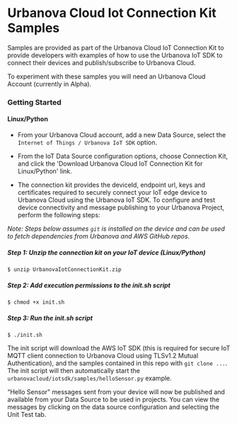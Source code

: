 # Urbanova Cloud Iot Connection Kit Samples

Samples are provided as part of the Urbanova Cloud IoT Connection Kit to provide developers with examples of how to use the Urbanova IoT SDK to connect their devices and publish/subscribe to Urbanova Cloud.

To experiment with these samples you will need an Urbanova Cloud Account (currently in Alpha).

### Getting Started

#### Linux/Python

* From your Urbanova Cloud account, add a new Data Source, select the `Internet of Things / Urbanova IoT SDK` option.

* From the IoT Data Source configuration options, choose Connection Kit, and click the 'Download Urbanova Cloud IoT Connection Kit for Linux/Python' link.

* The connection kit provides the deviceId, endpoint url, keys and certificates required to securely connect your IoT edge device to Urbanova Cloud using the Urbanova IoT SDK.  To configure and test device connectivity and message publishing to your Urbanova Project, perform the following steps:

_Note: Steps below assumes `git` is installed on the device and can be used to fetch dependencies from Urbanova and AWS GitHub repos._

##### Step 1: Unzip the connection kit on your IoT device (Linux/Python)

    $ unzip UrbanovaIotConnectionKit.zip

##### Step 2:  Add execution permissions to the init.sh script

    $ chmod +x init.sh

##### Step 3: Run the init.sh script

    $ ./init.sh

The init script will download the AWS IoT SDK (this is required for secure IoT MQTT client connection to Urbanova Cloud using TLSv1.2 Mutual Authentication), and the samples contained in this repo with `git clone ...`.  The init script will then automatically start the `urbanovacloud/iotsdk/samples/helloSensor.py` example.

“Hello Sensor" messages sent from your device will now be published and available from your Data Source to be used in projects.  You can view the messages by clicking on the data source configuration and selecting the Unit Test tab.
